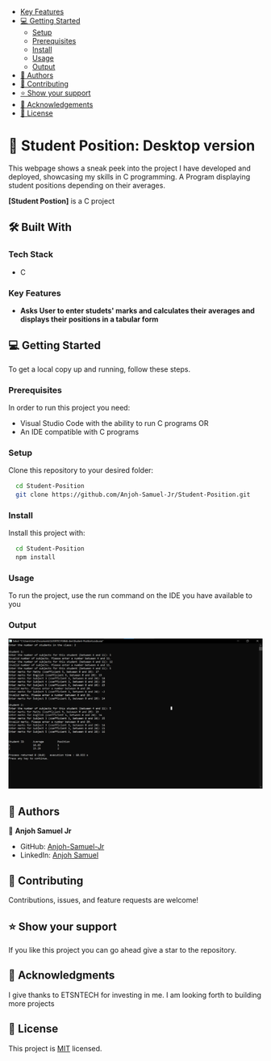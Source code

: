 - [Key Features](#key-features)
- [💻 Getting Started](#getting-started)
  - [Setup](#setup)
  - [Prerequisites](#prerequisites)
  - [Install](#install)
  - [Usage](#usage)
  - [Output](#output)
- [👥 Authors](#authors)
- [🤝 Contributing](#contributing)
- [⭐️ Show your support](#support)
- [🙏 Acknowledgements](#acknowledgements)
- [📝 License](#license)

# 📖 Student Position: Desktop version<a name="about-project"></a>

This webpage shows a sneak peek into the project I have developed and deployed, showcasing my skills in C programming. A Program displaying student positions depending on their averages.

**[Student Postion]** is a C project

## 🛠 Built With <a name="built-with"></a>

### Tech Stack <a name="tech-stack"></a>

- C

### Key Features <a name="key-features"></a>
- **Asks User to enter studets' marks and calculates their averages and displays their positions in a tabular form**

## 💻 Getting Started <a name="getting-started"></a>

To get a local copy up and running, follow these steps.

### Prerequisites

In order to run this project you need:

- Visual Studio Code with the ability to run C programs OR
- An IDE compatible with C programs

### Setup

Clone this repository to your desired folder:

```sh
  cd Student-Position
  git clone https://github.com/Anjoh-Samuel-Jr/Student-Position.git
```

### Install

Install this project with:

```sh
  cd Student-Position
  npm install
```

### Usage

To run the project, use the run command on the IDE you have available to you

### Output

![alt text](image-2.png)

## 👥 Authors <a name="authors"></a>

👤 **Anjoh Samuel Jr**

- GitHub: [Anjoh-Samuel-Jr](https://github.com/Anjoh-Samuel-Jr)
- LinkedIn: [Anjoh Samuel](https://www.linkedin.com/in/anjoh-samuel-341946302/)

## 🤝 Contributing <a name="contributing"></a>

Contributions, issues, and feature requests are welcome!

## ⭐️ Show your support <a name="support"></a>

If you like this project you can go ahead give a star to the repository.


## 🙏 Acknowledgments <a name="acknowledgements"></a>

I give thanks to ETSNTECH for investing in me. I am looking forth to building more projects

## 📝 License <a name="license"></a>

This project is [MIT](./MIT.md) licensed.
